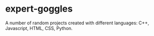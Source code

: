 # expert-goggles
A number of random projects created with different languages: C++, Javascript, HTML, CSS, Python. 
